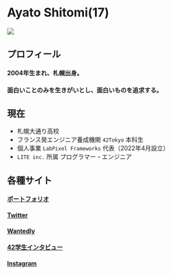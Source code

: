 # Ayato Shitomi(17)

<img src="https://assets.st-note.com/img/1651128377319-Bb26JrlKT0.jpg?width=2000&height=2000&fit=bounds&format=jpg&quality=85" />

## プロフィール

#### 2004年生まれ、札幌出身。<br>
#### 面白いことのみを生きがいとし、面白いものを追求する。

## 現在

- 札幌大通り高校
- フランス発エンジニア養成機関 `42Tokyo` 本科生
- 個人事業 `LabPixel Frameworks` 代表（2022年4月設立）
- `LITE inc.` 所属 プログラマー・エンジニア

## 各種サイト

#### <a href="https://ayato-shitomi.github.io/portfolio/" target="_blank">ポートフォリオ</a>

#### <a href="https://twitter.com/AyatoShitomi" target="_blank">Twitter</a>

#### <a href="https://www.wantedly.com/id/ayato_shitomi" target="_blank">Wantedly</a>

#### <a href="https://note.42tokyo.jp/n/naf350a626f45" target="_blank">42学生インタビュー</a>

#### <a href="https://www.instagram.com/ayato_shitomi/" target="_blank">Instagram</a>
